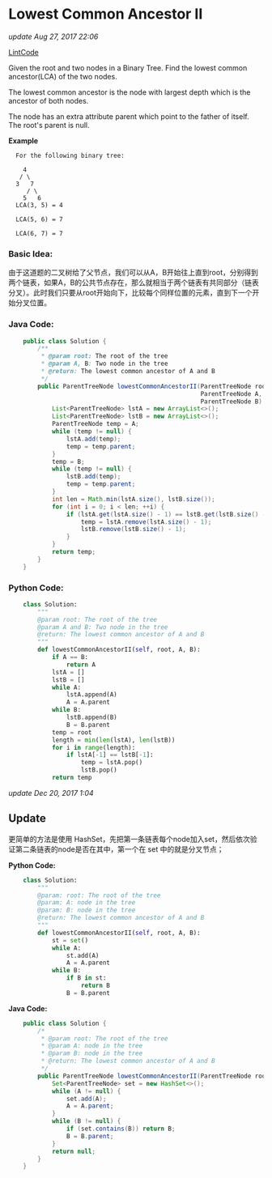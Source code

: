 # Lowest Common Ancestor II

_update Aug 27, 2017 22:06_

[LintCode](http://www.lintcode.com/en/problem/lowest-common-ancestor-ii/)

Given the root and two nodes in a Binary Tree. Find the lowest common ancestor\(LCA\) of the two nodes.

The lowest common ancestor is the node with largest depth which is the ancestor of both nodes.

The node has an extra attribute parent which point to the father of itself. The root's parent is null.

**Example**

```text
  For the following binary tree:

    4
   / \
  3   7
     / \
    5   6
  LCA(3, 5) = 4

  LCA(5, 6) = 7

  LCA(6, 7) = 7
```

### Basic Idea:

由于这道题的二叉树给了父节点，我们可以从A，B开始往上直到root，分别得到两个链表，如果A，B的公共节点存在，那么就相当于两个链表有共同部分（链表分叉）。此时我们只要从root开始向下，比较每个同样位置的元素，直到下一个开始分叉位置。

### Java Code:

```java
    public class Solution {
        /**
         * @param root: The root of the tree
         * @param A, B: Two node in the tree
         * @return: The lowest common ancestor of A and B
         */
        public ParentTreeNode lowestCommonAncestorII(ParentTreeNode root,
                                                     ParentTreeNode A,
                                                     ParentTreeNode B) {
            List<ParentTreeNode> lstA = new ArrayList<>();
            List<ParentTreeNode> lstB = new ArrayList<>();
            ParentTreeNode temp = A;
            while (temp != null) {
                lstA.add(temp);
                temp = temp.parent;
            }
            temp = B;
            while (temp != null) {
                lstB.add(temp);
                temp = temp.parent;
            }
            int len = Math.min(lstA.size(), lstB.size());
            for (int i = 0; i < len; ++i) {
                if (lstA.get(lstA.size() - 1) == lstB.get(lstB.size() - 1)) {
                    temp = lstA.remove(lstA.size() - 1);
                    lstB.remove(lstB.size() - 1);
                }    
            }
            return temp;
        }
    }
```

### Python Code:

```python
    class Solution:
        """
        @param root: The root of the tree
        @param A and B: Two node in the tree
        @return: The lowest common ancestor of A and B
        """
        def lowestCommonAncestorII(self, root, A, B):
            if A == B:
                return A
            lstA = []
            lstB = []
            while A:
                lstA.append(A)
                A = A.parent
            while B:
                lstB.append(B)
                B = B.parent
            temp = root
            length = min(len(lstA), len(lstB))
            for i in range(length):
                if lstA[-1] == lstB[-1]:
                    temp = lstA.pop()
                    lstB.pop()
            return temp
```

_update Dec 20, 2017 1:04_

## Update

更简单的方法是使用 HashSet，先把第一条链表每个node加入set，然后依次验证第二条链表的node是否在其中，第一个在 set 中的就是分叉节点；

**Python Code:**

```python
    class Solution:
        """
        @param: root: The root of the tree
        @param: A: node in the tree
        @param: B: node in the tree
        @return: The lowest common ancestor of A and B
        """
        def lowestCommonAncestorII(self, root, A, B):
            st = set()
            while A:
                st.add(A)
                A = A.parent
            while B:
                if B in st:
                    return B
                B = B.parent
```

**Java Code:**

```java
    public class Solution {
        /*
         * @param root: The root of the tree
         * @param A: node in the tree
         * @param B: node in the tree
         * @return: The lowest common ancestor of A and B
         */
        public ParentTreeNode lowestCommonAncestorII(ParentTreeNode root, ParentTreeNode A, ParentTreeNode B) {
            Set<ParentTreeNode> set = new HashSet<>();
            while (A != null) {
                set.add(A);
                A = A.parent;
            }
            while (B != null) {
                if (set.contains(B)) return B;
                B = B.parent;
            }
            return null;
        }
    }
```

